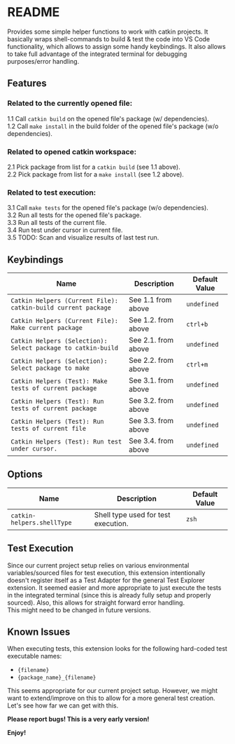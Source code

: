 # README

Provides some simple helper functions to work with catkin projects. It basically wraps shell-commands to build & test the code into VS Code functionality, which allows to assign some handy keybindings. It also allows to take full advantage of the integrated terminal for debugging purposes/error handling.
## Features
### Related to the currently opened file:
1.1 Call `catkin build` on the opened file's package (w/ dependencies).  
1.2 Call `make install` in the build folder of the opened file's package (w/o dependencies).  

### Related to opened catkin workspace:
2.1 Pick package from list for a `catkin build` (see 1.1 above).  
2.2 Pick package from list for a `make install` (see 1.2 above).  


### Related to test execution:
3.1 Call `make tests` for the opened file's package (w/o dependencies).  
3.2 Run all tests for the opened file's package.  
3.3 Run all tests of the current file.  
3.4 Run test under cursor in current file.  
3.5 TODO: Scan and visualize results of last test run.    

## Keybindings
| Name                                                          | Description         | Default Value |
| ------------------------------------------------------------- | ------------------- | ------------- |
| `Catkin Helpers (Current File): catkin-build current package` | See 1.1 from above  | `undefined`   |
| `Catkin Helpers (Current File): Make current package`         | See 1.2. from above | `ctrl+b`      |
| `Catkin Helpers (Selection): Select package to catkin-build`  | See 2.1. from above | `undefined`   |
| `Catkin Helpers (Selection): Select package to make`          | See 2.2. from above | `ctrl+m`      |
| `Catkin Helpers (Test): Make tests of current package`        | See 3.1. from above | `undefined`   |
| `Catkin Helpers (Test): Run tests of current package`         | See 3.2. from above | `undefined`   |
| `Catkin Helpers (Test): Run tests of current file`            | See 3.3. from above | `undefined`   |
| `Catkin Helpers (Test): Run test under cursor.`               | See 3.4. from above | `undefined`   |
 ## Options
 | Name                       | Description                         | Default Value |
 | -------------------------- | ----------------------------------- | ------------- |
 | `catkin-helpers.shellType` | Shell type used for test execution. | `zsh`         |

## Test Execution
Since our current project setup relies on various environmental variables/sourced files for test execution, this extension intentionally doesn't register itself as a Test Adapter for the general Test Explorer extension. It seemed easier and more appropriate to just execute the tests in the integrated terminal (since this is already fully setup and properly sourced). Also, this allows for straight forward error handling.  
This might need to be changed in future versions.
## Known Issues
When executing tests, this extension looks for the following hard-coded test executable names:
* `{filename}`
* `{package_name}_{filename}`
  
This seems appropriate for our current project setup. However, we might want to extend/improve on this to allow for a more general test creation. 
Let's see how far we can get with this.

**Please report bugs! This is a very early version!**

**Enjoy!**
